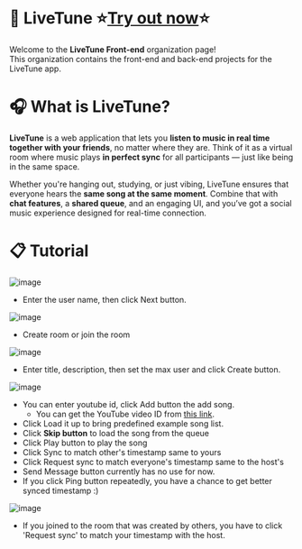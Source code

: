 # 🎵 LiveTune ⭐[Try out now](https://sootation.synology.me:8001/)⭐

Welcome to the **LiveTune Front-end** organization page!  
This organization contains the front-end and back-end projects for the LiveTune app.

# 🎧 What is LiveTune?

**LiveTune** is a web application that lets you **listen to music in real time together with your friends**, no matter where they are. Think of it as a virtual room where music plays **in perfect sync** for all participants — just like being in the same space.

Whether you're hanging out, studying, or just vibing, LiveTune ensures that everyone hears the **same song at the same moment**. Combine that with **chat features**, a **shared queue**, and an engaging UI, and you’ve got a social music experience designed for real-time connection.

# 📋 Tutorial

![image](https://github.com/user-attachments/assets/580bd12a-b3f6-4dd1-b4f6-7bac1f007f5b)
- Enter the user name, then click Next button.

![image](https://github.com/user-attachments/assets/21b49082-bbd2-4722-bf98-1797f0cc3156)
- Create room or join the room

![image](https://github.com/user-attachments/assets/ea1ed312-73af-4062-b6b8-0f9bf3063e68)
- Enter title, description, then set the max user and click Create button.

![image](https://github.com/user-attachments/assets/437e8914-60a9-4c96-ac49-4b99a5c3aeda)
- You can enter youtube id, click Add button the add song.
    - You can get the YouTube video ID from [this link](https://commentpicker.com/youtube-video-id.php#:~:text=A%20YouTube%20video%20ID%20is%20a%20unique%20identifier,enables%20seamless%20embedding%20of%20YouTube%20videos%20onto%20websites.).
- Click Load it up to bring predefined example song list.
- Click **Skip button** to load the song from the queue
- Click Play button to play the song
- Click Sync to match other's timestamp same to yours
- Click Request sync to match everyone's timestamp same to the host's
- Send Message button currently has no use for now.
- If you click Ping button repeatedly, you have a chance to get better synced timestamp :)
  
![image](https://github.com/user-attachments/assets/52d3983c-a1b1-4b27-9a0b-9b43d510c51d)
- If you joined to the room that was created by others, you have to click 'Request sync' to match your timestamp with the host.
